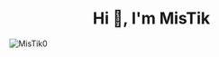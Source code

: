 <h1 align="center">Hi 👋, I'm MisTik</h1>

<p align="left"> <img src="https://komarev.com/ghpvc/?username=MisTik0&label=Profile%20views&color=0e75b6&style=flat" alt="MisTik0" /> </p>

